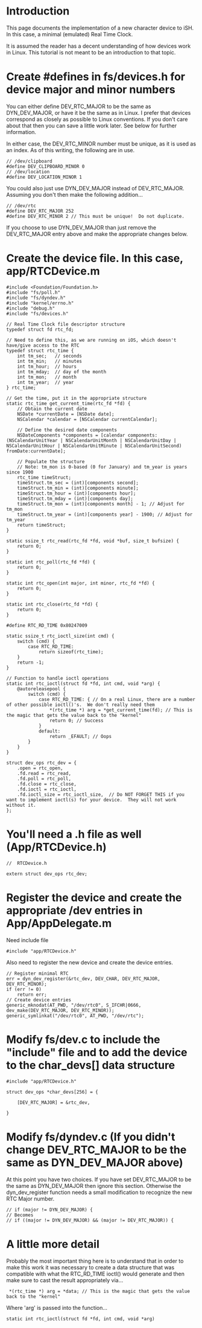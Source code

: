 # Introduction
This page documents the implementation of a new character device to iSH.  In this case, a
minimal (emulated) Real Time Clock.

It is assumed the reader has a decent understanding of how devices work in Linux.
This tutorial is not meant to be an introduction to that topic.

# Create #defines in fs/devices.h for device major and minor numbers

You can either define DEV_RTC_MAJOR to be the same as DYN_DEV_MAJOR, or 
have it be the same as in Linux.  I prefer that devices 
correspond as closely as possible to Linux conventions.  If you don't care 
about that then you can save a little work later.  See below for further 
information.

In either case, the DEV_RTC_MINOR number must be unique, as it is used as an
index.  As of this writing, the following are in use.

```
// /dev/clipboard
#define DEV_CLIPBOARD_MINOR 0
// /dev/location
#define DEV_LOCATION_MINOR 1
```

You could also just use DYN_DEV_MAJOR instead of DEV_RTC_MAJOR.  Assuming 
you don't then make the following addition...

```
// /dev/rtc
#define DEV_RTC_MAJOR 252 
#define DEV_RTC_MINOR 2 // This must be unique!  Do not duplicate.
```

If you choose to use DYN_DEV_MAJOR than just remove the DEV_RTC_MAJOR entry 
above and make the appropriate changes below.

# Create the device file.  In this case, app/RTCDevice.m

```
#include <Foundation/Foundation.h>
#include "fs/poll.h"
#include "fs/dyndev.h"
#include "kernel/errno.h"
#include "debug.h"
#include "fs/devices.h"

// Real Time Clock file descriptor structure
typedef struct fd rtc_fd;

// Need to define this, as we are running on iOS, which doesn't have/give access to the RTC
typedef struct rtc_time {
    int tm_sec;   // seconds
    int tm_min;   // minutes
    int tm_hour;  // hours
    int tm_mday;  // day of the month
    int tm_mon;   // month
    int tm_year;  // year
} rtc_time;

// Get the time, put it in the appropriate structure
static rtc_time get_current_time(rtc_fd *fd) {
    // Obtain the current date
    NSDate *currentDate = [NSDate date];
    NSCalendar *calendar = [NSCalendar currentCalendar];

    // Define the desired date components
    NSDateComponents *components = [calendar components:(NSCalendarUnitYear | NSCalendarUnitMonth | NSCalendarUnitDay | NSCalendarUnitHour | NSCalendarUnitMinute | NSCalendarUnitSecond) fromDate:currentDate];

    // Populate the structure
    // Note: tm_mon is 0-based (0 for January) and tm_year is years since 1900
    rtc_time timeStruct;
    timeStruct.tm_sec = (int)[components second];
    timeStruct.tm_min = (int)[components minute];
    timeStruct.tm_hour = (int)[components hour];
    timeStruct.tm_mday = (int)[components day];
    timeStruct.tm_mon = (int)[components month] - 1; // Adjust for tm_mon
    timeStruct.tm_year = (int)[components year] - 1900; // Adjust for tm_year
    return timeStruct;
}

static ssize_t rtc_read(rtc_fd *fd, void *buf, size_t bufsize) {
    return 0;
}

static int rtc_poll(rtc_fd *fd) {
    return 0;
}

static int rtc_open(int major, int minor, rtc_fd *fd) {
    return 0;
}

static int rtc_close(rtc_fd *fd) {
    return 0;
}

#define RTC_RD_TIME 0x80247009

static ssize_t rtc_ioctl_size(int cmd) {
    switch (cmd) {
        case RTC_RD_TIME:
            return sizeof(rtc_time);
    }
    return -1;
}

// Function to handle ioctl operations
static int rtc_ioctl(struct fd *fd, int cmd, void *arg) {
    @autoreleasepool {
        switch (cmd) {
            case RTC_RD_TIME: { // On a real Linux, there are a number of other possible ioctl()'s.  We don't really need them
                *(rtc_time *) arg = *get_current_time(fd); // This is the magic that gets the value back to the "kernel"
                return 0; // Success
            }
            default:
                return _EFAULT; // Oops
        }
    }
}

struct dev_ops rtc_dev = {
    .open = rtc_open,
    .fd.read = rtc_read,
    .fd.poll = rtc_poll,
    .fd.close = rtc_close,
    .fd.ioctl = rtc_ioctl,
    .fd.ioctl_size = rtc_ioctl_size,  // Do NOT FORGET THIS if you want to implement ioctl(s) for your device.  They will not work without it.
};
```

# You'll need a .h file as well (App/RTCDevice.h)
```
//  RTCDevice.h

extern struct dev_ops rtc_dev;
```

# Register the device and create the appropriate /dev entries in App/AppDelegate.m


Need include file
```
#include "app/RTCDevice.h"
```

Also need to register the new device and create the device entries.
```
// Register minimal RTC
err = dyn_dev_register(&rtc_dev, DEV_CHAR, DEV_RTC_MAJOR, DEV_RTC_MINOR);
if (err != 0)
    return err;
// Create device entries
generic_mknodat(AT_PWD, "/dev/rtc0", S_IFCHR|0666, dev_make(DEV_RTC_MAJOR, DEV_RTC_MINOR));
generic_symlinkat("/dev/rtc0", AT_PWD, "/dev/rtc");
```

# Modify fs/dev.c to include the "include" file and to add the device to the char_devs[] data structure

```
#include "app/RTCDevice.h"
```

```
struct dev_ops *char_devs[256] = {
```

```
    [DEV_RTC_MAJOR] = &rtc_dev,
```
```
}
```

# Modify fs/dyndev.c (If you didn't change DEV_RTC_MAJOR to be the same as DYN_DEV_MAJOR above)

At this point you have two choices.  If you have set DEV_RTC_MAJOR to be the 
same as DYN_DEV_MAJOR then ignore this section.  Otherwise the dyn_dev_register 
function needs a small modification to recognize the new RTC Major number.
```
// if (major != DYN_DEV_MAJOR) {
// Becomes
// if ((major != DYN_DEV_MAJOR) && (major != DEV_RTC_MAJOR)) {
```
# A little more detail

Probably the most important thing here is to understand that in order to make this work it was necessary to create a data structure that was compatible with what the RTC_RD_TIME ioctl() would generate and then make sure to cast the result appropriately via...

```
 *(rtc_time *) arg = *data; // This is the magic that gets the value back to the "kernel"
```

Where 'arg' is passed into the function...

```
static int rtc_ioctl(struct fd *fd, int cmd, void *arg)
```